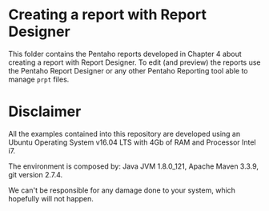 Creating a report with Report Designer
===

This folder contains the Pentaho reports developed in Chapter 4 about creating a report with Report Designer.
To edit (and preview) the reports use the Pentaho Report Designer or any other Pentaho Reporting tool able to manage `prpt` files.

# Disclaimer

All the examples contained into this repository are developed using an Ubuntu Operating System v16.04 LTS with 4Gb of RAM and Processor Intel i7. 

The environment is composed by: Java JVM 1.8.0_121, Apache Maven 3.3.9, git version 2.7.4.

We can't be responsible for any damage done to your system, which hopefully will not happen.
